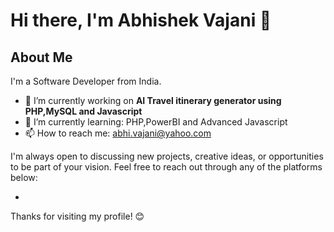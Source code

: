 # Hi there, I'm Abhishek Vajani 👋

## About Me
I'm a Software Developer from India. 
- 🔭 I’m currently working on **AI Travel itinerary generator using PHP,MySQL and Javascript** 
- 🌱 I’m currently learning: PHP,PowerBI and Advanced Javascript
- 📫 How to reach me: abhi.vajani@yahoo.com

I'm always open to discussing new projects, creative ideas, or opportunities to be part of your vision. Feel free to reach out through any of the platforms below:

- [LinkedIn]: https://www.linkedin.com/in/abhishek-vajani/

Thanks for visiting my profile! 😊
